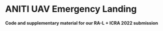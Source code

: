 # ANITI UAV Emergency Landing
#### Code and supplementary material for our RA-L + ICRA 2022 submission

